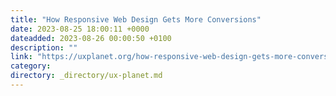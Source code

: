 ```yaml
---
title: "How Responsive Web Design Gets More Conversions"
date: 2023-08-25 18:00:11 +0000
dateadded: 2023-08-26 00:00:50 +0100
description: ""
link: "https://uxplanet.org/how-responsive-web-design-gets-more-conversions-f1a8d05d2507?source=rss----819cc2aaeee0---4"
category:
directory: _directory/ux-planet.md
---
```

